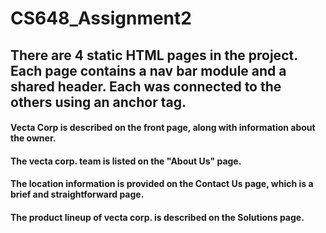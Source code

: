# CS648_Assignment2

## There are 4 static HTML pages in the project. Each page contains a nav bar module and a shared header. Each was connected to the others using an anchor tag.

#### Vecta Corp is described on the front page, along with information about the owner.
#### The vecta corp. team is listed on the "About Us" page.
#### The location information is provided on the Contact Us page, which is a brief and straightforward page.
#### The product lineup of vecta corp. is described on the Solutions page.
